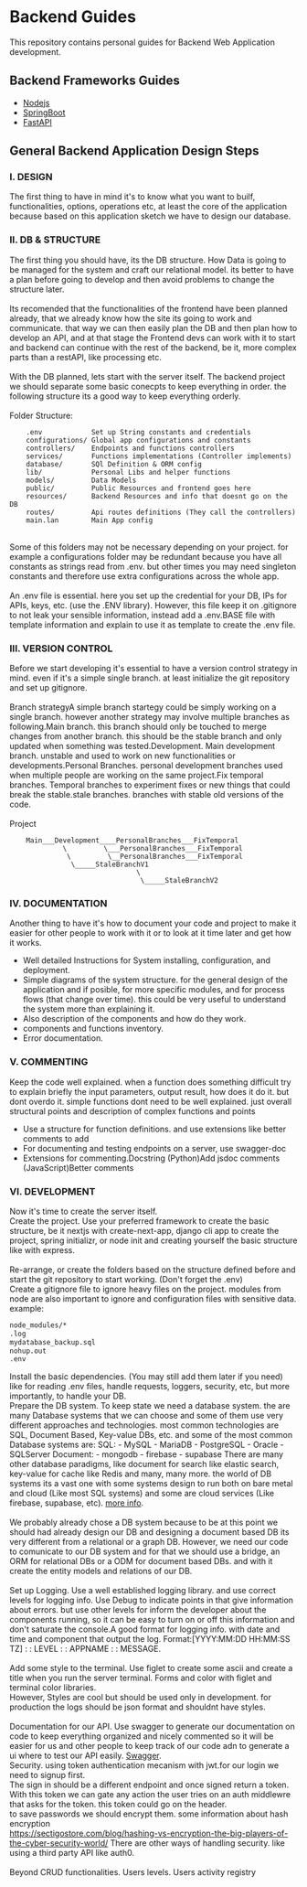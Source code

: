 # Backend Guides

This repository contains personal guides for Backend Web Application development.

## Backend Frameworks Guides
- [Nodejs]()
- [SpringBoot]()
- [FastAPI]()

## General Backend Application Design Steps

### I. DESIGN

The first thing to have in mind it's to know what you want to builf, functionalities, options, operations etc, at least the core of the application because based on this application sketch we have to design our database.

### II. DB & STRUCTURE

The first thing you should have, its the DB structure. How Data is going to be managed for the system and craft our relational model. its better to have a plan before going to develop and then avoid problems to change the structure later. <br>
<br>
Its recomended that the functionalities of the frontend have been planned already, that we already know how the site its going to work and communicate. that way we can then easily plan the DB and then plan how to develop an API, and at that stage the Frontend devs can work with it to start and backend can continue with the rest of the backend, be it, more complex parts than a restAPI, like processing etc. <br>
<br>
With the DB planned, lets start with the server itself. The backend project we should separate some basic conecpts to keep everything in order. the following structure its a good way to keep everything orderly. <br>
<br>
Folder Structure:
```
    .env            Set up String constants and credentials
    configurations/ Global app configurations and constants
    controllers/    Endpoints and functions controllers
    services/       Functions implementations (Controller implements)
    database/       SQl Definition & ORM config
    lib/            Personal Libs and helper functions
    models/         Data Models
    public/         Public Resources and frontend goes here
    resources/      Backend Resources and info that doesnt go on the DB
    routes/         Api routes definitions (They call the controllers)
    main.lan        Main App config
```
<br>
Some of this folders may not be necessary depending on your project. for example a configurations folder  may be redundant because you have all constants as strings read from .env. but other times you may need singleton constants and therefore use extra configurations across the whole app. <br>
<br>
An .env file is essential. here you set up the credential for your DB, IPs for APIs, keys, etc. (use the .ENV library). However, this file keep it on .gitignore to not leak your sensible information, instead add a .env.BASE file with template information and explain to use it as template to create the .env file. <br>

### III. VERSION CONTROL

Before we start developing it's essential to have a version control strategy in mind. even if it's a simple single branch. at least initialize the git repository and set up gitignore. <br>
<br>
Branch strategyA simple branch startegy could be simply working on a single branch. however another strategy may involve multiple branches as following.Main branch. this branch should only be touched to merge changes from another branch. this should be the stable branch and only updated when something was tested.Development. Main development branch. unstable and used to  work on new functionalities or developments.Personal Branches. personal development branches used when multiple people are working on the same project.Fix temporal branches. Temporal branches to experiment fixes or new things that could break the stable.stale branches. branches with stable old versions of the code. <br>
<br>
Project
```
    Main___Development____PersonalBranches___FixTemporal
             \         \___PersonalBranches___FixTemporal
              \         \__PersonalBranches___FixTemporal
               \_____StaleBranchV1
                               \
                                \_____StaleBranchV2
```

### IV. DOCUMENTATION

Another thing to have it's how to document your code and project  to make it easier for other people to work with it or to look at it time later and get how it works.
- Well detailed Instructions for System installing, configuration, and deployment.
- Simple diagrams of the system structure. for the general design of the application and if posible, for more specific modules, and for process flows (that change over time). this could be very useful to understand the system more than explaining it. 
- Also description of the components and how do they work.
- components and functions inventory.
- Error documentation.

### V. COMMENTING

Keep the code well explained. when a function does something difficult try to explain briefly the input parameters, output result, how does it do it. but dont overdo it. simple functions dont need to be well explained. just overall structural points and description of complex functions and points
- Use a structure for function definitions. and use extensions like better comments to add
- For documenting and testing endpoints on a server, use swagger-doc
- Extensions for commenting.Docstring (Python)Add jsdoc comments (JavaScript)Better comments

### VI. DEVELOPMENT

Now it's time to create the server itself. <br>
Create the project. Use your preferred framework to create the basic structure, be it nextjs with create-next-app, django cli app to create the project, spring initializr, or node init and creating yourself the basic structure like with express. <br>
<br>
Re-arrange, or create the folders based on the structure defined before and start the git repository to start working. (Don't forget the .env)<br>
Create a gitignore file to ignore heavy files on the project. modules from node are also important to ignore and configuration files with sensitive data. example:
```sh
node_modules/*
.log
mydatabase_backup.sql
nohup.out
.env
```
Install the basic dependencies. (You may still add them later if you need) like for reading .env files, handle requests, loggers, security, etc, but more importantly, to handle your DB.<br>
Prepare the DB system. To keep state we need a database system. the are many Database systems that we can choose and some of them use very different approaches and technologies. most common technologies are SQL, Document Based, Key-value DBs, etc. and some of the most common Database systems are:
    SQL:
        - MySQL
        - MariaDB 
        - PostgreSQL
        - Oracle
        - SQLServer
    Document:
        - mongodb
        - firebase
        - supabase
There are many other database paradigms, like document for search like elastic search, key-value for cache like Redis and many, many more. the world of DB systems its a vast one with some systems design to run both on bare metal and cloud (Like most SQL systems) and some are cloud services (Like firebase, supabase, etc). [more info](https://www.youtube.com/watch?v=W2Z7fbCLSTw). <br>
<br>
We probably already chose a DB system because to be at this point we should had already design our DB and designing a document based DB its very different from a relational or a graph DB.
However, we need our code to comunicate to our DB system and for that we should use a bridge, an ORM for relational DBs or a ODM for document based DBs. and with it create the entity models and relations of our DB. <br>
<br>
Set up Logging. Use a well established logging library. and use correct levels for logging info. Use Debug to indicate points in that give information about errors. but use other levels for inform the developer about the components running, so it can be easy to turn on or off this information and don't saturate the console.A good format for logging info. with date and time and component that output the log. Format:[YYYY:MM:DD HH:MM:SS TZ] : : LEVEL : : APPNAME : : MESSAGE. <br>
<br>
Add some style to the terminal. Use figlet to create some ascii and create a title when you run the server terminal. Forms and color with figlet and terminal color libraries. <br>
However, Styles are cool but should be used only in development. for production the logs should be json format and shouldnt have styles. <br>
<br>
Documentation for our API. Use swagger to generate our documentation on code to keep everything organized and nicely commented so it will be easier for us and other people to keep track of our code adn to generate a ui where to test our API easily. [Swagger](https://www.youtube.com/watch?v=S8kmHtQeflohttps://www.youtube.com/watch?v=apouPYPh_as).
<br>
Security. using token authentication mecanism with jwt.for our login we need to signup first. <br>
The sign in should be a different endpoint and once signed return a token.<br>
With this token we can gate any action the user tries on an auth middlewre that asks for the token. this token could go on the header.<br>
to save passwords we should encrypt them. some information about hash encryption<br>
https://sectigostore.com/blog/hashing-vs-encryption-the-big-players-of-the-cyber-security-world/
There are other ways of handling security. like using a third party API like auth0.<br>
<br>
Beyond CRUD functionalities.
Users levels.
Users activity registry